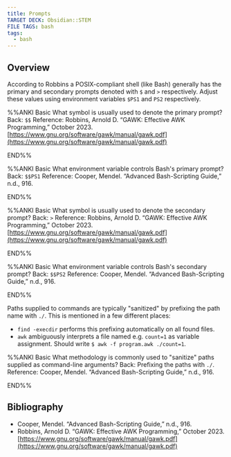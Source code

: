 ```yaml
---
title: Prompts
TARGET DECK: Obsidian::STEM
FILE TAGS: bash
tags:
  - bash
---
```


## Overview

According to Robbins a POSIX-compliant shell (like Bash) generally has the primary and secondary prompts denoted with `$` and `>` respectively. Adjust these values using environment variables `$PS1` and `PS2` respectively.

%%ANKI
Basic
What symbol is usually used to denote the primary prompt?
Back: `$$`
Reference:  Robbins, Arnold D. “GAWK: Effective AWK Programming,” October 2023. [https://www.gnu.org/software/gawk/manual/gawk.pdf](https://www.gnu.org/software/gawk/manual/gawk.pdf)
<!--ID: 1706882670149-->
END%%

%%ANKI
Basic
What environment variable controls Bash's primary prompt?
Back: `$$PS1`
Reference: Cooper, Mendel. “Advanced Bash-Scripting Guide,” n.d., 916.
<!--ID: 1706973587222-->
END%%

%%ANKI
Basic
What symbol is usually used to denote the secondary prompt?
Back: `>`
Reference:  Robbins, Arnold D. “GAWK: Effective AWK Programming,” October 2023. [https://www.gnu.org/software/gawk/manual/gawk.pdf](https://www.gnu.org/software/gawk/manual/gawk.pdf)
<!--ID: 1706882670158-->
END%%

%%ANKI
Basic
What environment variable controls Bash's secondary prompt?
Back: `$$PS2`
Reference: Cooper, Mendel. “Advanced Bash-Scripting Guide,” n.d., 916.
<!--ID: 1706973587232-->
END%%

Paths supplied to commands are typically "sanitized" by prefixing the path name with `./`. This is mentioned in a few different places:

* `find -execdir` performs this prefixing automatically on all found files.
* `awk` ambiguously interprets a file named e.g. `count=1` as variable assignment. Should write `$ awk -f program.awk ./count=1`.

%%ANKI
Basic
What methodology is commonly used to "sanitize" paths supplied as command-line arguments?
Back: Prefixing the paths with `./`.
Reference: Cooper, Mendel. “Advanced Bash-Scripting Guide,” n.d., 916.
<!--ID: 1706885111460-->
END%%

## Bibliography

* Cooper, Mendel. “Advanced Bash-Scripting Guide,” n.d., 916.
* Robbins, Arnold D. “GAWK: Effective AWK Programming,” October 2023. [https://www.gnu.org/software/gawk/manual/gawk.pdf](https://www.gnu.org/software/gawk/manual/gawk.pdf)